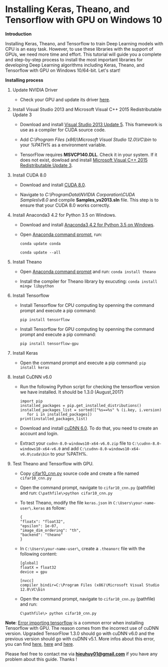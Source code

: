 # Installing Keras, Theano, and Tensorflow with GPU on Windows 10

**Introduction**

Installing Keras, Theano, and Tensorflow to train Deep Learning models with CPU is an easy task. However, to use these libraries with the support of GPUs, we need more time and effort. This tutorial will guide you a complete and step-by-step process to install the most important libraries for developing Deep Learning algorithms including Keras, Theano, and Tensorflow with GPU on Windows 10/64-bit. Let's start!

**Installing process**

1. Update NVIDIA Driver 

   * Check your GPU and update its driver [here](http://www.nvidia.com/Download/index.aspx).

2. Install Visual Studio 2013 and Microsoft Visual C++ 2015 Redistributable Update 3

   * Download and install [Visual Studio 2013 Update 5](https://go.microsoft.com/fwlink/?LinkId=532495). This framework is use as a          compiler for CUDA source code.
   
   * Add *C:\Program Files (x86)\Microsoft Visual Studio 12.0\VC\bin* to your *%PATH%* as a environment variable.
   
   * TensorFlow requires **MSVCP140.DLL**. Check it in your system. If it does not exist, dowload and install [Microsoft Visual C++ 2015 Redistributable Update 3](https://www.microsoft.com/en-us/download/details.aspx?id=53587). 
   
3. Install CUDA 8.0

   * Download and install [CUDA 8.0](https://developer.nvidia.com/cuda-downloads).
   
   * Navigate to *C:\ProgramData\NVIDIA Corporation\CUDA Samples\v8.0* and compile **Samples_vs2013.sln** file. This step is to ensure 
     that your CUDA 8.0 works correctly.
   
4. Install Anaconda3 4.2 for Python 3.5 on Windows.

   * Download and install [Anaconda3 4.2 for Python 3.5 on Windows](https://repo.continuum.io/archive/index.html).
   
   * Open [Anaconda command prompt](https://www.quora.com/How-do-I-start-the-anaconda-command-prompt), run: 
   
     ```conda update conda``` 
     
     ```conda update --all```
   
5. Install Theano

   * Open [Anaconda command prompt](https://www.quora.com/How-do-I-start-the-anaconda-command-prompt) and run: ```conda install theano```
   
   * Install the compiler for Theano library by exucuting: ```conda install mingw libpython```
   
6. Install Tensorflow

   * Install Tensorflow for CPU computing by openning the command prompt and execute a pip command: 
   
      ```pip install tensorflow```
   
   * Install Tensorflow for GPU computing by openning the command prompt and execute a pip command: 
   
      ```pip install tensorflow-gpu```
   
7. Install Keras

   * Open the command prompt and execute a pip command: ```pip install keras```
   
8. Install CuDNN v6.0

   * Run the following Python script for checking the tensorflow version we have installed. It should be 1.3.0 (August,2017)
     
     ```
     import pip
     installed_packages = pip.get_installed_distributions()
     installed_packages_list = sorted(["%s==%s" % (i.key, i.version)
        for i in installed_packages])
     print(installed_packages_list)
     
     ```
   
   * Download and install [cuDNN 6.0](https://developer.nvidia.com/cudnn). To do that, you need to create an account and login.
   
   * Extract your ```cudnn-8.0-windows10-x64-v6.0.zip``` file to ```C:\cudnn-8.0-windows10-x64-v6.0``` and add 
     ```C:\cudnn-8.0-windows10-x64-v6.0\cuda\bin``` to your %PATH%.
     
9. Test Theano and Tensorflow with GPU.

   * Copy [cifar10_cnn.py](https://github.com/fchollet/keras/blob/master/examples/cifar10_cnn.py) source code and create a file named        ```cifar10_cnn.py```
   
   * Open the command prompt, navigate to ```cifar10_cnn.py``` (pathfile) and run: 
   ```C\pathfile\>python cifar10_cnn.py```
   
   * To test Theano, modify the file ```keras.json``` in ```C:\Users\your-name-user\.keras``` as follow:
      ```
      {
      "floatx": "float32",
      "epsilon": 1e-07,
      "image_dim_ordering": "th",
      "backend": "theano"
      }
   
      ```
      
   * In ```C:\Users\your-name-user\```, create a ```.theanorc``` file with the following content:
   
      ```
      [global]
      floatX = float32
      device = gpu

      [nvcc]
      compiler_bindir=C:\Program Files (x86)\Microsoft Visual Studio 12.0\VC\bin
    
      ```
    
    * Open the command prompt, navigate to ```cifar10_cnn.py``` (pathfile) and run: 
    
      ```C\pathfile\> python cifar10_cnn.py```
    
**Note**: [Error importing tensorflow](https://github.com/tensorflow/tensorflow/issues/5949) is a common error when installing Tensorflow with GPU. The reason comes from the incorrect use of cuDNN version. Upgraded TensorFlow 1.3.0 should go with cuDNN v6.0 and the previous version should go with cuDNN v5.1. More infos about this error, you can find [here](https://github.com/tensorflow/tensorflow/issues/10382), [here](https://github.com/tensorflow/tensorflow/issues/10033) and [here](https://gist.github.com/mrry/ee5dbcfdd045fa48a27d56664411d41c#file-tensorflow_self_check-py).

Please feel free to contact me via **hieuhuy01@gmail.com** if you have any problem about this guide. Thanks !

   
   
   
   
   
   


  
  
  
   
   
   
   
   
   
   


   










